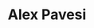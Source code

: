 ---
title: Alex Pavesi
author_slug: alex_pavesi
wikipedia_url: https://en.wikipedia.org/wiki/Alex_Pavesi
layout: author
---